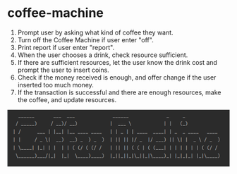 # coffee-machine

1. Prompt user by asking what kind of coffee they want.  
2. Turn off the Coffee Machine if user enter "off".  
3. Print report if user enter "report".  
4. When the user chooses a drink, check resource sufficient.  
5. If there are sufficient resources, let the user know the drink cost and prompt the user to insert coins.  
6. Check if the money received is enough, and offer change if the user inserted too much money.  
7. If the transaction is successful and there are enough resources, make the coffee, and update resources.

  ![](screenshot.png)